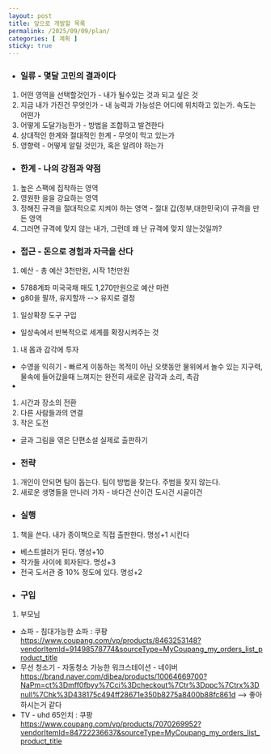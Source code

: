 ```yaml
---
layout: post
title: 앞으로 개발할 목록
permalink: /2025/09/09/plan/
categories: [ 계획 ]
sticky: true
---
```

* ### 일류 - 몇달 고민의 결과이다
1. 어떤 영역을 선택할것인가 - 내가 될수있는 것과 되고 싶은 것
2. 지금 내가 가진건 무엇인가 - 내 능력과 가능성은 어디에 위치하고 있는가. 속도는 어떤가
3. 어떻게 도달가능한가 - 방법을 조합하고 발견한다
4. 상대적인 한계와 절대적인 한계 - 무엇이 막고 있는가
5. 영향력 - 어떻게 알릴 것인가, 혹은 알려야 하는가

* ### 한계 - 나의 강점과 약점
1. 높은 스팩에 집착하는 영역
2. 영원한 을을 강요하는 영역
3. 정해진 규격을 절대적으로 지켜야 하는 영역 - 절대 갑(정부,대한민국)이 규격을 만든 영역
4. 그러면 규격에 맞지 않는 내가, 그런데 왜 난 규격에 맞지 않는것일까?


* ### 접근 - 돈으로 경험과 자극을 산다 
1. 예산 - 총 예산 3천만원, 시작 1천만원
- 5788계좌 미국국채 매도 1,270만원으로 예산 마련
- g80을 팔까, 유지할까 --> 유지로 결정

1. 일상확장 도구 구입
- 일상속에서 반복적으로 세계를 확장시켜주는 것
1. 내 몸과 감각에 투자
- 수영을 익히기 - 빠르게 이동하는 목적이 아닌 오랫동안 물위에서 놀수 있는 지구력, 물속에 들어갔을때 느껴지는 완전히 새로운 감각과 소리, 촉감
- 
1. 시간과 장소의 전환
2. 다른 사람들과의 연결
3. 작은 도전
- 글과 그림을 엮은 단편소설 실제로 출판하기

* ### 전략
1. 개인이 안되면 팀이 돕는다. 팀이 방법을 찾는다. 주범을 찾지 않는다.
2. 새로운 생명들을 만나러 가자 - 바다건 산이건 도시건 시골이건

* ### 실행
1. 책을 쓴다. 내가 종이책으로 직접 출판한다. 명성+1 시킨다 
- 베스트셀러가 된다. 명성+10
- 작가들 사이에 회자된다. 명성+3
- 전국 도서관 중 10% 정도에 있다. 명성+2


* ### 구입
1. 부모님
- 쇼파 - 침대가능한 쇼파 : 쿠팡 https://www.coupang.com/vp/products/8463253148?vendorItemId=91498578774&sourceType=MyCoupang_my_orders_list_product_title
- 무선 청소기 - 자동청소 가능한 워크스테이션 - 네이버 https://brand.naver.com/dibea/products/10064669700?NaPm=ct%3Dmff0fbyy%7Cci%3Dcheckout%7Ctr%3Dppc%7Ctrx%3Dnull%7Chk%3D438175c494ff28671e350b8275a8400b88fc861d --> 좋아하시는거 같다
- TV - uhd 65인치 : 쿠팡 https://www.coupang.com/vp/products/7070269952?vendorItemId=84722236637&sourceType=MyCoupang_my_orders_list_product_title

